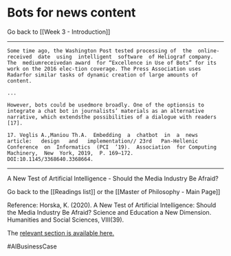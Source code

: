 # Bots for news content

Go back to [[Week 3 - Introduction]]

---

	Some time ago, the Washington Post tested processing of  the  online-received  date  using  intelligent  software  of Heliograf company. The  mediumreceivedan award  for “Excellence in Use of Bots” for its work on the 2016 elec-tion coverage. The Press Association uses Radarfor similar tasks of dynamic creation of large amounts of content.
	
	...
	
	However, bots could be usedmore broadly. One of the optionsis to integrate a chat bot in journalists’ materials as an alternative narrative, which extendsthe possibilities of a dialogue with readers [17].
	
	17. Veglis A.,Maniou Th.A.  Embedding  a  chatbot  in  a  news article:   design   and   implementation// 23rd   Pan-Hellenic Conference  on  Informatics  (PCI  ’19).  Association  for Computing  Machinery,  New  York, 2019,  P. 169–172.  DOI:10.1145/3368640.3368664.

---

A New Test of Artificial Intelligence - Should the Media Industry Be Afraid?

Go back to the [[Readings list]] or the [[Master of Philosophy - Main Page]]

Reference: Horska, K. (2020). A New Test of Artificial Intelligence: Should the Media Industry Be Afraid? Science and Education a New Dimension. Humanities and Social Sciences, VIII(39).

The [relevant section is available here.](http://seanewdim.com/uploads/3/4/5/1/34511564/httpsdoi.org10.31174send-hs2020-231viii39-06.pdf)

#AIBusinessCase